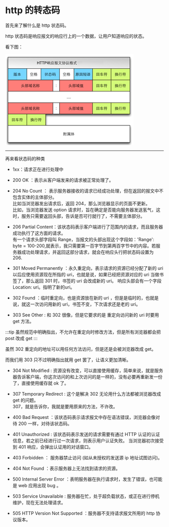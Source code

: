 # http 的转态码

首先来了解什么是 http 状态码。    

http 状态码是响应报文的响应行上的一个数据，让用户知道响应的状态。    

看下图：    

![](./assets/httpresponse.png)    

---

再来看状态码的种类     


- 1xx：请求正在进行处理中    

- 200 OK ：表示从客户端发来的请求被正常处理了。    

- 204 No Count ： 表示服务器接收的请求已经成功处理，但在返回的报文中不包含实体的主体部分。    
比如当浏览器发出请求后，返回 204，那么浏览器显示的页面不更新。    
比如，当浏览器发送 option 请求时，旨在确定是否能向服务器发送氢气，这时，服务只需要返回头部，告诉是否可行就行了，不需要主体部分。        

- 206 Partial Content：该状态码表示客户端进行了范围内的请求，而且服务器成功执行了这方面的请求。    
有一个请求头部字段叫 Range，当报文的头部出现这个字段如：'Range': byte = 100-200,就表示，我只需要第一百字节到第两百字节中的内容。若服务器成功处理请求，并返回这部分请求，就会在响应头行把状态码设置为 206.    

- 301 Moved Permanently ：永久重定向，表示请求的资源已经分配了新的 uri 以后应使用资源现在所指的 uri，也就是说，如果已经把资源对应的 uri 当做书签了，那么返回 301 时，书签的 uri 会改成新的 uri。 响应头部会有一个字段 Location: uri。指明了新的uri。    

- 302 Found ：临时重定向，也是资源放在新的 uri ，但是是临时的，也就是说，就这一次访问用新的 uri，书签不变，下次请求还是老的 uri。     

- 303 See Other : 和 302 很像，但是它要求的是 重定向访问新的 uri 时要用 get 方法。    

:::tip
虽然规范中明确指出，不允许在重定向时修改方法，但是所有浏览器都会把 post 改成 get
:::

虽然 302 重定向的地址可以用任何方法访问，但是还是会被浏览器改成 get。    

而我们用 303 只不过明确指出就用 get 罢了，让语义更加清晰。    

- 304 Not Modified : 资源没有改变，可以直接使用缓存，简单来说，就是服务器告诉客户端，你这次访问的和上次访问的是一样的，没有必要再重新发一份了，直接使用缓存就 ok 了。    

- 307 Temporary Redirect : 这个是解决 302 无论用什么方法都被浏览器改成 get 的问题。    
307，就是告诉你，我就是要用原来的方法，不许改。    

- 400 Bad Request ：该状态码表示请求报文中存在语法错误，浏览器会像对待 200 一样，对待该状态码。    

- 401 Unauthorized : 该状态码表示发送的请求需要有通过 HTTP 认证的认证信息，若之前已经进行过一次请求，则表示用户认证失败。 当浏览器初次接受到 401 响应，会弹出认证用的对话窗口。     

- 403 Forbidden ： 服务器禁止访问 (如从未授权的发送源 ip 地址试图访问)。    

- 404 Not Found ：表示服务器上无法找到请求的资源。     

- 500 Internal Server Error ：表明服务器在执行请求时，发生了错误，也可能是 web 应用出现 bug 。    

- 503 Service Unavailable : 服务器在忙，处于超负载状态，或正在进行停机维护，现在无法处理请求。     

- 505 HTTP Version Not Supported ：服务器不支持请求报文所用的 http 协议版本。    

